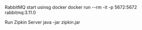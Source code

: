 RabbitMQ start usinsg docker
docker run --rm -it -p 5672:5672 rabbitmq:3.11.0

Run Zipkin Server
java -jar zipkin.jar
